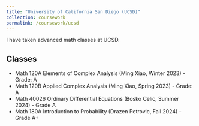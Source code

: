 ```yaml
---
title: "University of California San Diego (UCSD)"
collection: coursework
permalink: /coursework/ucsd
---
```


I have taken advanced math classes at UCSD.

## Classes
* Math 120A Elements of Complex Analysis (Ming Xiao, Winter 2023) - Grade: A
* Math 120B Applied Complex Analysis (Ming Xiao, Spring 2023) - Grade: A
* Math 40026 Ordinary Differential Equations (Bosko Celic, Summer 2024) - Grade A
* Math 180A Introduction to Probability (Drazen Petrovic, Fall 2024) - Grade A+